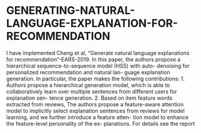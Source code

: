 # GENERATING-NATURAL-LANGUAGE-EXPLANATION-FOR-RECOMMENDATION
I have implemented Cheng et al, “Generate natural language
explanations for recommendation”-EARS-2019. In this paper, the authors propose
a hierarchical sequence-to-sequence model (HSS) with auto-
denoising for personalized recommendation and natural lan-
guage explanation generation. In particular, the paper makes
the following contributions: 1. Authors propose a hierarchical
generation model, which is able to collaboratively learn over
multiple sentences from different users for explanation sen-
tence generation. 2. Based on item feature words extracted
from reviews, The authors propose a feature-aware attention
model to implicitly select explanation sentences from reviews
for model learning, and we further introduce a feature atten-
tion model to enhance the feature-level personality of the ex-
planations. For details see the report
